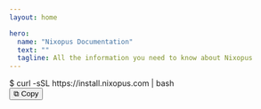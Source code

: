 ```yaml
---
layout: home

hero:
  name: "Nixopus Documentation"
  text: ""
  tagline: All the information you need to know about Nixopus
---
```

<div class="command-block-container">
  <div class="command-block">
    <div class="command-text">
      <span class="prompt">$</span> curl -sSL https://install.nixopus.com | bash
    </div>
    <button class="copy-button" onclick="const text = this.previousElementSibling.textContent.trim().replace(/^\$\s*/, ''); navigator.clipboard.writeText(text); const icon = this.querySelector('.copy-icon'); const text_el = this.querySelector('.copy-text'); icon.innerHTML = '✓'; text_el.innerText='Copied!'; this.classList.add('copied'); setTimeout(()=>{icon.innerHTML = '⧉'; text_el.innerText='Copy'; this.classList.remove('copied');}, 1200);">
      <span class="copy-icon">⧉</span>
      <span class="copy-text">Copy</span>
    </button>
  </div>
</div>
<SponsorsMarquee />
